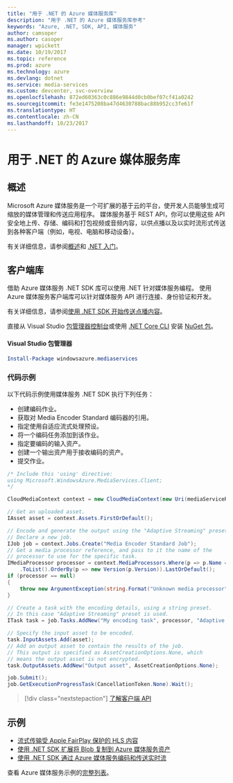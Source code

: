 ```yaml
---
title: "用于 .NET 的 Azure 媒体服务库"
description: "用于 .NET 的 Azure 媒体服务库参考"
keywords: "Azure, .NET, SDK, API, 媒体服务"
author: camsoper
ms.author: casoper
manager: wpickett
ms.date: 10/19/2017
ms.topic: reference
ms.prod: azure
ms.technology: azure
ms.devlang: dotnet
ms.service: media-services
ms.custom: devcenter, svc-overview
ms.openlocfilehash: 872ed60363c0c886e9844d0cb0bef07cf41a0242
ms.sourcegitcommit: fe3e1475208ba47d4630788bac88b952cc3fe61f
ms.translationtype: HT
ms.contentlocale: zh-CN
ms.lasthandoff: 10/23/2017
---
```

# <a name="azure-media-services-libraries-for-net"></a>用于 .NET 的 Azure 媒体服务库

## <a name="overview"></a>概述

Microsoft Azure 媒体服务是一个可扩展的基于云的平台，使开发人员能够生成可缩放的媒体管理和传送应用程序。 媒体服务基于 REST API，你可以使用这些 API 安全地上传、存储、编码和打包视频或音频内容，以供点播以及以实时流形式传送到各种客户端（例如，电视、电脑和移动设备）。 

有关详细信息，请参阅[概述](/azure/media-services/media-services-overview)和 [.NET 入门](/azure/media-services/media-services-dotnet-how-to-use)。 

## <a name="client-library"></a>客户端库

借助 Azure 媒体服务 .NET SDK 库可以使用 .NET 针对媒体服务编程。 使用 Azure 媒体服务客户端库可以针对媒体服务 API 进行连接、身份验证和开发。  

有关详细信息，请参阅[使用 .NET SDK 开始传送点播内容](/azure/media-services/media-services-dotnet-get-started)。

直接从 Visual Studio [包管理器控制台][PackageManager]或使用 [.NET Core CLI][DotNetCLI] 安装 [NuGet 包](https://www.nuget.org/packages/windowsazure.mediaservices)。

#### <a name="visual-studio-package-manager"></a>Visual Studio 包管理器

```powershell
Install-Package windowsazure.mediaservices
```

### <a name="code-example"></a>代码示例

以下代码示例使用媒体服务 .NET SDK 执行下列任务：

- 创建编码作业。
- 获取对 Media Encoder Standard 编码器的引用。
- 指定使用自适应流式处理预设。
- 将一个编码任务添加到该作业。
- 指定要编码的输入资产。
- 创建一个输出资产用于接收编码的资产。
- 提交作业。


```csharp
/* Include this 'using' directive:
using Microsoft.WindowsAzure.MediaServices.Client;
*/

CloudMediaContext context = new CloudMediaContext(new Uri(mediaServiceRESTAPIEndpoint), tokenProvider);

// Get an uploaded asset.
IAsset asset = context.Assets.FirstOrDefault();

// Encode and generate the output using the "Adaptive Streaming" preset.
// Declare a new job.
IJob job = context.Jobs.Create("Media Encoder Standard Job");
// Get a media processor reference, and pass to it the name of the 
// processor to use for the specific task.
IMediaProcessor processor = context.MediaProcessors.Where(p => p.Name == mediaProcessorName)
    .ToList().OrderBy(p => new Version(p.Version)).LastOrDefault();
if (processor == null) 
{
    throw new ArgumentException(string.Format("Unknown media processor", mediaProcessorName));
}

// Create a task with the encoding details, using a string preset.
// In this case "Adaptive Streaming" preset is used.
ITask task = job.Tasks.AddNew("My encoding task", processor, "Adaptive Streaming", TaskOptions.None);

// Specify the input asset to be encoded.
task.InputAssets.Add(asset);
// Add an output asset to contain the results of the job. 
// This output is specified as AssetCreationOptions.None, which 
// means the output asset is not encrypted. 
task.OutputAssets.AddNew("Output asset", AssetCreationOptions.None);

job.Submit();
job.GetExecutionProgressTask(CancellationToken.None).Wait();
```

> [!div class="nextstepaction"]
> [了解客户端 API](/dotnet/api/overview/azure/mediaservices/client)

## <a name="samples"></a>示例

- [流式传输受 Apple FairPlay 保护的 HLS 内容](https://azure.microsoft.com/resources/samples/media-services-dotnet-dynamic-encryption-with-fairplay/)
- [使用 .NET SDK 扩展将 Blob 复制到 Azure 媒体服务资产](https://azure.microsoft.com/resources/samples/media-services-dotnet-copy-blob-into-asset/)
- [使用 .NET SDK 通过 Azure 媒体服务编码和传送实时流](https://azure.microsoft.com/resources/samples/media-services-dotnet-encode-live-stream-with-ams-clear/)

查看 Azure 媒体服务示例的[完整列表](https://azure.microsoft.com/resources/samples/?platform=dotnet&service=media-services)。


[PackageManager]: https://docs.microsoft.com/nuget/tools/package-manager-console
[DotNetCLI]: https://docs.microsoft.com/dotnet/core/tools/dotnet-add-package

